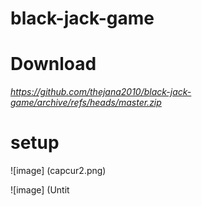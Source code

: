 # black-jack-game

# Download 

*https://github.com/thejana2010/black-jack-game/archive/refs/heads/master.zip*

# setup

![image] (capcur2.png) 

![image] (Untit 

